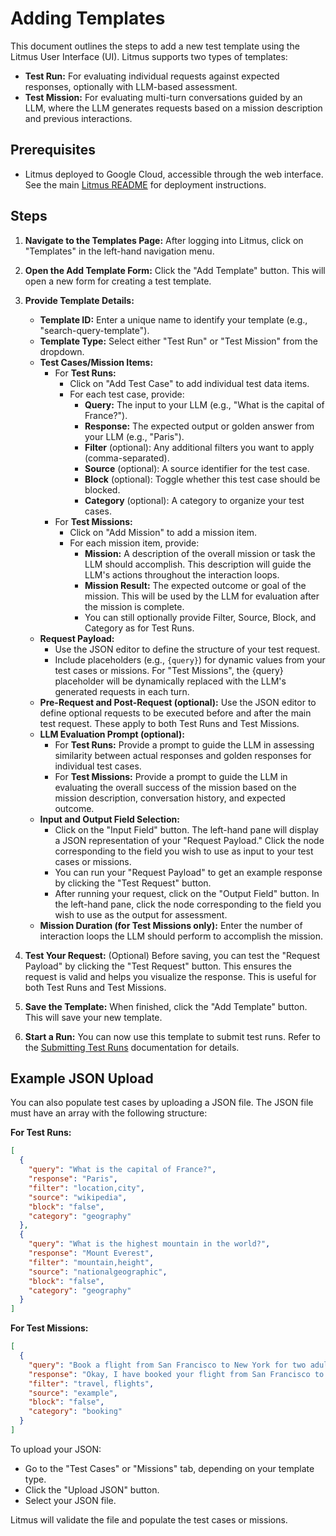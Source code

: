 # Adding Templates

This document outlines the steps to add a new test template using the Litmus User Interface (UI). Litmus supports two types of templates:

- **Test Run:** For evaluating individual requests against expected responses, optionally with LLM-based assessment.
- **Test Mission:** For evaluating multi-turn conversations guided by an LLM, where the LLM generates requests based on a mission description and previous interactions.

## Prerequisites

- Litmus deployed to Google Cloud, accessible through the web interface. See the main [Litmus README](https://github.com/google/litmus/blob/main/README.md) for deployment instructions.

## Steps

1. **Navigate to the Templates Page:** After logging into Litmus, click on "Templates" in the left-hand navigation menu.

2. **Open the Add Template Form:** Click the "Add Template" button. This will open a new form for creating a test template.

3. **Provide Template Details:**

   - **Template ID:** Enter a unique name to identify your template (e.g., "search-query-template").
   - **Template Type:** Select either "Test Run" or "Test Mission" from the dropdown.
   - **Test Cases/Mission Items:**
     - For **Test Runs:**
       - Click on "Add Test Case" to add individual test data items.
       - For each test case, provide:
         - **Query:** The input to your LLM (e.g., "What is the capital of France?").
         - **Response:** The expected output or golden answer from your LLM (e.g., "Paris").
         - **Filter** (optional): Any additional filters you want to apply (comma-separated).
         - **Source** (optional): A source identifier for the test case.
         - **Block** (optional): Toggle whether this test case should be blocked.
         - **Category** (optional): A category to organize your test cases.
     - For **Test Missions:**
       - Click on "Add Mission" to add a mission item.
       - For each mission item, provide:
         - **Mission:** A description of the overall mission or task the LLM should accomplish. This description will guide the LLM's actions throughout the interaction loops.
         - **Mission Result:** The expected outcome or goal of the mission. This will be used by the LLM for evaluation after the mission is complete.
         - You can still optionally provide Filter, Source, Block, and Category as for Test Runs.
   - **Request Payload:**
     - Use the JSON editor to define the structure of your test request.
     - Include placeholders (e.g., `{query}`) for dynamic values from your test cases or missions. For "Test Missions", the {query} placeholder will be dynamically replaced with the LLM's generated requests in each turn.
   - **Pre-Request and Post-Request (optional):** Use the JSON editor to define optional requests to be executed before and after the main test request. These apply to both Test Runs and Test Missions.
   - **LLM Evaluation Prompt (optional):**
     - For **Test Runs:** Provide a prompt to guide the LLM in assessing similarity between actual responses and golden responses for individual test cases.
     - For **Test Missions:** Provide a prompt to guide the LLM in evaluating the overall success of the mission based on the mission description, conversation history, and expected outcome.
   - **Input and Output Field Selection:**
     - Click on the "Input Field" button. The left-hand pane will display a JSON representation of your "Request Payload." Click the node corresponding to the field you wish to use as input to your test cases or missions.
     - You can run your "Request Payload" to get an example response by clicking the "Test Request" button.
     - After running your request, click on the "Output Field" button. In the left-hand pane, click the node corresponding to the field you wish to use as the output for assessment.
   - **Mission Duration (for Test Missions only):** Enter the number of interaction loops the LLM should perform to accomplish the mission.

4. **Test Your Request:** (Optional) Before saving, you can test the "Request Payload" by clicking the "Test Request" button. This ensures the request is valid and helps you visualize the response. This is useful for both Test Runs and Test Missions.

5. **Save the Template:** When finished, click the "Add Template" button. This will save your new template.

6. **Start a Run:** You can now use this template to submit test runs. Refer to the [Submitting Test Runs](/ui-start-test-run) documentation for details.

## Example JSON Upload

You can also populate test cases by uploading a JSON file. The JSON file must have an array with the following structure:

**For Test Runs:**

```json
[
  {
    "query": "What is the capital of France?",
    "response": "Paris",
    "filter": "location,city",
    "source": "wikipedia",
    "block": "false",
    "category": "geography"
  },
  {
    "query": "What is the highest mountain in the world?",
    "response": "Mount Everest",
    "filter": "mountain,height",
    "source": "nationalgeographic",
    "block": "false",
    "category": "geography"
  }
]
```

**For Test Missions:**

```json
[
  {
    "query": "Book a flight from San Francisco to New York for two adults on December 20th, returning on December 25th.",
    "response": "Okay, I have booked your flight from San Francisco to New York for December 20th to 25th. Can I help you with anything else?",
    "filter": "travel, flights",
    "source": "example",
    "block": "false",
    "category": "booking"
  }
]
```

To upload your JSON:

- Go to the "Test Cases" or "Missions" tab, depending on your template type.
- Click the "Upload JSON" button.
- Select your JSON file.

Litmus will validate the file and populate the test cases or missions.
